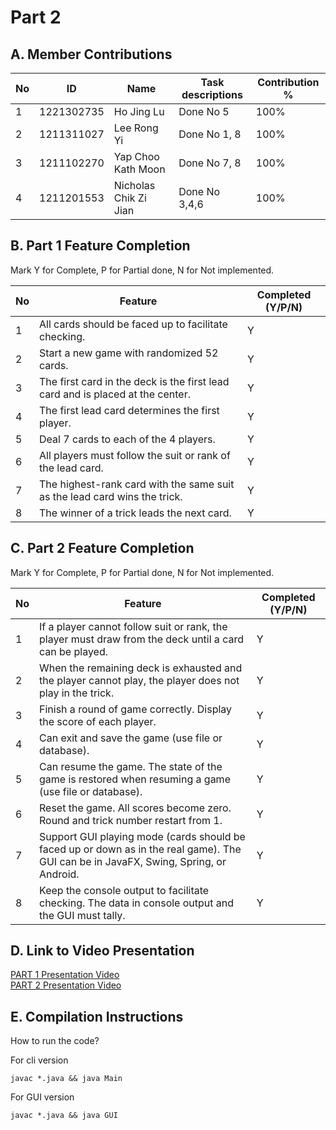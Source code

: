 # Part 2

## A. Member Contributions

| No  | ID         | Name                  | Task descriptions | Contribution % |
| --- | ---------- | --------------------- | ----------------- | -------------- |
| 1   | 1221302735 | Ho Jing Lu            | Done No 5         | 100%           |
| 2   | 1211311027 | Lee Rong Yi           | Done No 1, 8      | 100%           |
| 3   | 1211102270 | Yap Choo Kath Moon    | Done No 7, 8      | 100%           |
| 4   | 1211201553 | Nicholas Chik Zi Jian | Done No 3,4,6     | 100%           |

## B. Part 1 Feature Completion

Mark Y for Complete, P for Partial done, N for Not implemented.

| No  | Feature                                                                        | Completed (Y/P/N) |
| --- | ------------------------------------------------------------------------------ | ----------------- |
| 1   | All cards should be faced up to facilitate checking.                           | Y                 |
| 2   | Start a new game with randomized 52 cards.                                     | Y                 |
| 3   | The first card in the deck is the first lead card and is placed at the center. | Y                 |
| 4   | The first lead card determines the first player.                               | Y                 |
| 5   | Deal 7 cards to each of the 4 players.                                         | Y                 |
| 6   | All players must follow the suit or rank of the lead card.                     | Y                 |
| 7   | The highest-rank card with the same suit as the lead card wins the trick.      | Y                 |
| 8   | The winner of a trick leads the next card.                                     | Y                 |

## C. Part 2 Feature Completion

Mark Y for Complete, P for Partial done, N for Not implemented.

| No  | Feature                                                                                                                               | Completed (Y/P/N) |
| --- | ------------------------------------------------------------------------------------------------------------------------------------- | ----------------- |
| 1   | If a player cannot follow suit or rank, the player must draw from the deck until a card can be played.                                | Y                 |
| 2   | When the remaining deck is exhausted and the player cannot play, the player does not play in the trick.                               | Y                 |
| 3   | Finish a round of game correctly. Display the score of each player.                                                                   | Y                 |
| 4   | Can exit and save the game (use file or database).                                                                                    | Y                 |
| 5   | Can resume the game. The state of the game is restored when resuming a game (use file or database).                                   | Y                 |
| 6   | Reset the game. All scores become zero. Round and trick number restart from 1.                                                        | Y                 |
| 7   | Support GUI playing mode (cards should be faced up or down as in the real game). The GUI can be in JavaFX, Swing, Spring, or Android. | Y                 |
| 8   | Keep the console output to facilitate checking. The data in console output and the GUI must tally.                                    | Y                 |

## D. Link to Video Presentation

[PART 1 Presentation Video](https://drive.google.com/file/d/1rO1p65mG7wWz_-mbA34g-EFYixsFK9dK/view?usp=share_link) <br />
[PART 2 Presentation Video](https://www.youtube.com/watch?v=dQw4w9WgXcQ) <br />

## E. Compilation Instructions

How to run the code?

For cli version

```
javac *.java && java Main
```

For GUI version

```
javac *.java && java GUI
```

